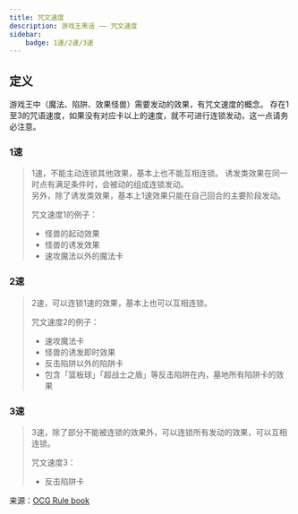 ```yaml
---
title: 咒文速度
description: 游戏王黑话 —— 咒文速度
sidebar:
    badge: 1速/2速/3速
---
```


## 定义

游戏王中（魔法、陷阱、效果怪兽）需要发动的效果，有咒文速度的概念。
存在1至3的咒语速度，如果没有对应卡以上的速度，就不可进行连锁发动，这一点请务必注意。

### 1速

>1速，不能主动连锁其他效果，基本上也不能互相连锁。
>诱发类效果在同一时点有满足条件时，会被动的组成连锁发动。  
>另外，除了诱发类效果，基本上1速效果只能在自己回合的主要阶段发动。  
>
>咒文速度1的例子：
>
>- 怪兽的起动效果
>- 怪兽的诱发效果
>- 速攻魔法以外的魔法卡

### 2速

>2速，可以连锁1速的效果，基本上也可以互相连锁。
>
>咒文速度2的例子：
>
>- 速攻魔法卡
>- 怪兽的诱发即时效果
>- 反击陷阱以外的陷阱卡
>- 包含「篮板球」「超战士之盾」等反击陷阱在内，墓地所有陷阱卡的效果

### 3速

>3速，除了部分不能被连锁的效果外，可以连锁所有发动的效果，可以互相连锁。
>
>咒文速度3：
>
>- 反击陷阱卡  

来源：[OCG Rule book](https://ocg-rule.readthedocs.io/zh-cn/latest/c02/%E5%9F%BA%E6%9C%AC%E7%94%A8%E8%AF%AD.html#id24)
